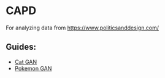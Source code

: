 # CAPD
For analyzing data from https://www.politicsanddesign.com/

## Guides:
  * [Cat GAN](https://github.com/simoninithomas/CatDCGAN/blob/master/Cat%20DCGAN.ipynb)
  * [Pokemon GAN](https://github.com/llSourcell/Pokemon_GAN)
